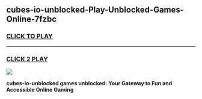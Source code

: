 
## cubes-io-unblocked-Play-Unblocked-Games-Online-7fzbc
<h3>
<a href="https://premium76.site?title=cubes-io-unblocked&ref=25A">CLICK TO PLAY</a></h3>
<hr>

<h3>
<a href="https://premium76.site?title=cubes-io-unblocked&ref=25A">CLICK 2 PLAY</a>
  
</h3>

<a href="https://premium76.site?title=cubes-io-unblocked&ref=25A"><img src="https://clearcache.store/games.png"></a>


**cubes-io-unblocked games unblocked: Your Gateway to Fun and Accessible Online Gaming**
